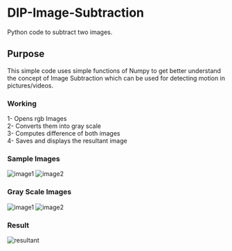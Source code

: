 # DIP-Image-Subtraction
Python code to subtract two images.</br>
## Purpose 
This simple code uses simple functions of Numpy to get better understand the concept of Image Subtraction which can be used for detecting motion in pictures/videos. </br>

### Working
1- Opens rgb Images <br/>
2- Converts them into gray scale <br/>
3- Computes difference of both images <br/>
4- Saves and displays the resultant image <br/>

### Sample Images
![image1](https://user-images.githubusercontent.com/19593774/104776872-961e1280-579c-11eb-99bf-74dd614fd068.png)
![image2](https://user-images.githubusercontent.com/19593774/104776874-974f3f80-579c-11eb-9793-0b94e89c3168.png)

### Gray Scale Images
![image1](https://user-images.githubusercontent.com/19593774/104777546-a8e51700-579d-11eb-8cea-0b2213c5c796.JPG)
![image2](https://user-images.githubusercontent.com/19593774/104777552-aa164400-579d-11eb-8e4f-31b689518994.JPG)

### Result
![resultant](https://user-images.githubusercontent.com/19593774/104777199-19d7ff00-579d-11eb-8626-c953a0a93aca.JPG)

